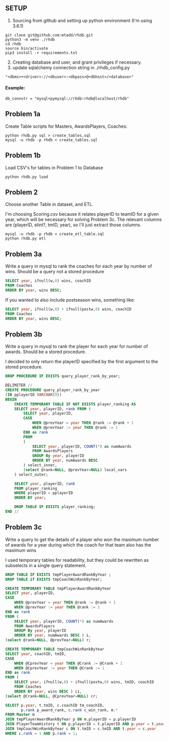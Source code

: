 SETUP
-----

1. Sourcing from github and setting up python environment (I'm using 3.6.1)
```
git clone git@github.com:mtadd/rhdb.git
python3 -m venv ./rhdb
cd rhdb
source bin/activate
pip3 install -r requirements.txt
```

2. Creating database and user, and grant privileges if necessary.
3. update sqlalchemy connection string in ./rhdb_config.py

```
"<dbms>+<driver>://<dbuser>:<dbpass>@<dbhost>/<database>"
```

#### Example: 

```
db_connstr = "mysql+pymysql://rhdb:rhdb@localhost/rhdb"
```


Problem 1a
----------
Create Table scripts for Masters, AwardsPlayers, Coaches:

```
python rhdb.py sql > create_tables.sql
mysql -u rhdb -p rhdb < create_tables.sql
```

Problem 1b 
----------
Load CSV's for tables in Problem 1 to Database

```
python rhdb.py load
```

Problem 2
---------
Choose another Table in dataset, and ETL.

I'm choosing Scoring.csv because it relates playerID to teamID for a given
year, which will be necessary for solving Problem 3c. The relevant columns are 
(playerID, stint?, tmID, year), so I'll just extract those columns.

```
mysql -u rhdb -p rhdb < create_etl_table.sql
python rhdb.py etl
```

Problem 3a
----------
Write a query in mysql to rank the coaches for each year by number of wins. 
Should be a query not a stored procedure

```sql
SELECT year, ifnull(w,0) wins, coachID 
FROM Coaches
ORDER BY year, wins DESC;
```

If you wanted to also include postseason wins, something like:

```sql
SELECT year, ifnull(w,0) + ifnull(postw,0) wins, coachID 
FROM Coaches
ORDER BY year, wins DESC;
```

Problem 3b
----------
Write a query in mysql to rank the player for each year for number of awards. Should be a stored procedure.

I decided to only return the playerID specified by the first argument to the
stored procedure.

```sql
DROP PROCEDURE IF EXISTS query_player_rank_by_year;

DELIMITER //
CREATE PROCEDURE query_player_rank_by_year
(IN pplayerID VARCHAR(9))
BEGIN
    CREATE TEMPORARY TABLE IF NOT EXISTS player_ranking AS
    SELECT year, playerID, rank FROM (
        SELECT year, playerID, 
        CASE 
            WHEN @prevYear = year THEN @rank := @rank + 1
            WhEN @prevYear := year THEN @rank := 1
        END as rank
        FROM
        (
            SELECT year, playerID, COUNT(*) as numAwards
            FROM AwardsPlayers
            GROUP By year, playerID
            ORDER BY year, numAwards DESC
        ) select_inner, 
        (select @rank=NULL, @prevYear=NULL) local_vars
    ) select_outer;

    SELECT year, playerID, rank
    FROM player_ranking
    WHERE playerID = pplayerID
    ORDER BY year;

    DROP TABLE IF EXISTS player_ranking;
END //
```

Problem 3c
----------
Write a query to get the details of a player who won the maximum number of awards for a year during which the coach for that team also has the maximum wins

I used temporary tables for readability, but they could be rewritten as
subselects in a single query statement.

```sql
DROP TABLE IF EXISTS tmpPlayerAwardRankByYear ;
DROP TABLE if EXISTS tmpCoachWinRankByYear;

CREATE TEMPORARY TABLE tmpPlayerAwardRankByYear
SELECT year, playerID, 
CASE 
    WHEN @prevYear = year THEN @rank := @rank + 1
    WhEN @prevYear := year THEN @rank := 1
END as rank
FROM (
    SELECT year, playerID, COUNT(*) as numAwards
    FROM AwardsPlayers
    GROUP By year, playerID
    ORDER BY year, numAwards DESC ) i, 
(select @rank=NULL, @prevYear=NULL) r;

CREATE TEMPORARY TABLE tmpCoachWinRankByYear
SELECT year, coachID, tmID,
CASE 
    WHEN @CprevYear = year THEN @Crank := @Crank + 1
    WHEN @CprevYear := year THEN @Crank := 1 
END as rank
FROM (
    SELECT year, ifnull(w,0) + ifnull(postw,0) wins, tmID, coachID 
    FROM Coaches
    ORDER BY year, wins DESC ) ci,
(select @Crank=NULL, @CprevYear=NULL) cr;

SELECT p.year, t.tmID, c.coachID tm_coachID, 
       p.rank p_award_rank, c.rank c_win_rank, m.* 
FROM Master m
JOIN tmpPlayerAwardRankByYear p ON m.playerID = p.playerID
JOIN PlayerTeamHistory t ON p.playerID = t.playerID AND p.year = t.year
JOIN tmpCoachWinRankByYear c ON t.tmID = c.tmID AND t.year = c.year
WHERE c.rank = 1 AND p.rank = 1;
```
